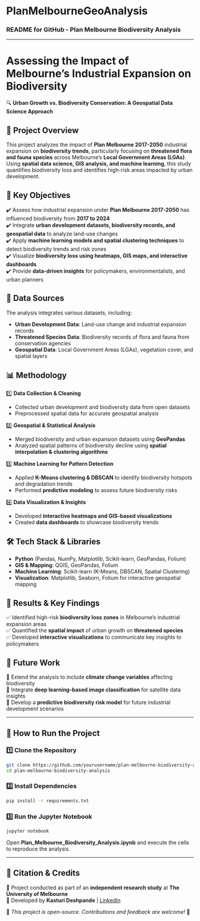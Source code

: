 # PlanMelbourneGeoAnalysis
### **README for GitHub - Plan Melbourne Biodiversity Analysis**  

---

# **Assessing the Impact of Melbourne’s Industrial Expansion on Biodiversity**  
🔍 **Urban Growth vs. Biodiversity Conservation: A Geospatial Data Science Approach**  

## **📌 Project Overview**  
This project analyzes the impact of **Plan Melbourne 2017-2050** industrial expansion on **biodiversity trends**, particularly focusing on **threatened flora and fauna species** across Melbourne’s **Local Government Areas (LGAs)**. Using **spatial data science, GIS analysis, and machine learning**, this study quantifies biodiversity loss and identifies high-risk areas impacted by urban development.  

## **🎯 Key Objectives**  
✔️ Assess how industrial expansion under **Plan Melbourne 2017-2050** has influenced biodiversity from **2017 to 2024**  
✔️ Integrate **urban development datasets, biodiversity records, and geospatial data** to analyze land-use changes  
✔️ Apply **machine learning models and spatial clustering techniques** to detect biodiversity trends and risk zones  
✔️ Visualize **biodiversity loss using heatmaps, GIS maps, and interactive dashboards**  
✔️ Provide **data-driven insights** for policymakers, environmentalists, and urban planners  

## **📂 Data Sources**  
The analysis integrates various datasets, including:  
- **Urban Development Data**: Land-use change and industrial expansion records  
- **Threatened Species Data**: Biodiversity records of flora and fauna from conservation agencies  
- **Geospatial Data**: Local Government Areas (LGAs), vegetation cover, and spatial layers  

## **📊 Methodology**  
1️⃣ **Data Collection & Cleaning**  
   - Collected urban development and biodiversity data from open datasets  
   - Preprocessed spatial data for accurate geospatial analysis  

2️⃣ **Geospatial & Statistical Analysis**  
   - Merged biodiversity and urban expansion datasets using **GeoPandas**  
   - Analyzed spatial patterns of biodiversity decline using **spatial interpolation & clustering algorithms**  

3️⃣ **Machine Learning for Pattern Detection**  
   - Applied **K-Means clustering & DBSCAN** to identify biodiversity hotspots and degradation trends  
   - Performed **predictive modeling** to assess future biodiversity risks  

4️⃣ **Data Visualization & Insights**  
   - Developed **interactive heatmaps and GIS-based visualizations**  
   - Created **data dashboards** to showcase biodiversity trends  

## **🛠️ Tech Stack & Libraries**  
- **Python** (Pandas, NumPy, Matplotlib, Scikit-learn, GeoPandas, Folium)  
- **GIS & Mapping**: QGIS, GeoPandas, Folium  
- **Machine Learning**: Scikit-learn (K-Means, DBSCAN, Spatial Clustering)  
- **Visualization**: Matplotlib, Seaborn, Folium for interactive geospatial mapping  

## **📌 Results & Key Findings**  
✅ Identified high-risk **biodiversity loss zones** in Melbourne’s industrial expansion areas  
✅ Quantified the **spatial impact** of urban growth on **threatened species**  
✅ Developed **interactive visualizations** to communicate key insights to policymakers  

## **🚀 Future Work**  
🔹 Extend the analysis to include **climate change variables** affecting biodiversity  
🔹 Integrate **deep learning-based image classification** for satellite data insights  
🔹 Develop a **predictive biodiversity risk model** for future industrial development scenarios  

---

## **📖 How to Run the Project**  
### **1️⃣ Clone the Repository**  
```bash
git clone https://github.com/yourusername/plan-melbourne-biodiversity-analysis.git
cd plan-melbourne-biodiversity-analysis
```
### **2️⃣ Install Dependencies**  
```bash
pip install -r requirements.txt
```
### **3️⃣ Run the Jupyter Notebook**  
```bash
jupyter notebook
```
Open **Plan_Melbourne_Biodiversity_Analysis.ipynb** and execute the cells to reproduce the analysis.

---

## **📜 Citation & Credits**  
🔹 Project conducted as part of an **independent research study** at **The University of Melbourne**  
🔹 Developed by **Kasturi Deshpande** | [LinkedIn](https://www.linkedin.com/in/kasturi-deshpande-098638156/)  

📌 *This project is open-source. Contributions and feedback are welcome!* 🎯  
